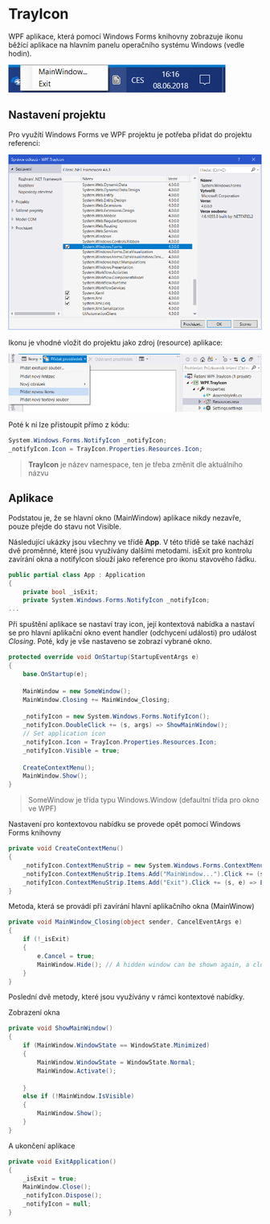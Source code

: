 ﻿# TrayIcon
WPF aplikace, která pomocí Windows Forms knihovny zobrazuje ikonu běžící aplikace na hlavním panelu operačního systému Windows (vedle hodin).

![Result](Resources/Result.png)

## Nastavení projektu
Pro využítí Windows Forms ve WPF projektu je potřeba přidat do projektu referenci:

![Win Forms Reference](Resources/WinFormsReference.png)

Ikonu je vhodné vložit do projektu jako zdroj (resource) aplikace:

![Icon](Resources/Icon.png)

Poté k ní lze přistoupit přímo z kódu:
```csharp
System.Windows.Forms.NotifyIcon _notifyIcon;
_notifyIcon.Icon = TrayIcon.Properties.Resources.Icon;
```
> **TrayIcon** je název namespace, ten je třeba změnit dle aktuálního názvu

## Aplikace 
Podstatou je, že se hlavní okno (MainWindow) aplikace nikdy nezavře, pouze přejde do stavu not Visible.

Následující ukázky jsou všechny ve třídě **App**. V této třídě se také nachází dvě proměnné, které jsou využívány dalšími metodami.
isExit pro kontrolu zavírání okna a notifyIcon slouží jako reference pro ikonu stavového řádku.
```csharp
public partial class App : Application
{
    private bool _isExit;
    private System.Windows.Forms.NotifyIcon _notifyIcon;
...
```

Při spuštění aplikace se nastaví tray icon, její kontextová nabídka a nastaví se pro hlavní aplikační okno event handler (odchycení události) pro událost _Closing_. Poté, kdy je vše nastaveno se zobrazí vybrané okno.

```csharp
protected override void OnStartup(StartupEventArgs e)
{
    base.OnStartup(e);
            
    MainWindow = new SomeWindow();
    MainWindow.Closing += MainWindow_Closing;

    _notifyIcon = new System.Windows.Forms.NotifyIcon();
    _notifyIcon.DoubleClick += (s, args) => ShowMainWindow();
    // Set application icon
    _notifyIcon.Icon = TrayIcon.Properties.Resources.Icon;
    _notifyIcon.Visible = true;

    CreateContextMenu();
    MainWindow.Show();
}
```
> SomeWindow je třída typu Windows.Window (defaultní třída pro okno ve WPF)

Nastavení pro kontextovou nabídku se provede opět pomocí Windows Forms knihovny
```csharp
private void CreateContextMenu()
{
    _notifyIcon.ContextMenuStrip = new System.Windows.Forms.ContextMenuStrip();
    _notifyIcon.ContextMenuStrip.Items.Add("MainWindow...").Click += (s, e) => ShowMainWindow();
    _notifyIcon.ContextMenuStrip.Items.Add("Exit").Click += (s, e) => ExitApplication();
}
```
Metoda, která se provádí při zavírání hlavní aplikačního okna (MainWinow)
```csharp
private void MainWindow_Closing(object sender, CancelEventArgs e)
{
    if (!_isExit)
    {
        e.Cancel = true;
        MainWindow.Hide(); // A hidden window can be shown again, a closed one not
    }
}
```
Poslední dvě metody, které jsou využívány v rámci kontextové nabídky.

Zobrazení okna
```csharp
private void ShowMainWindow()
{
    if (MainWindow.WindowState == WindowState.Minimized)
    {
        MainWindow.WindowState = WindowState.Normal;
        MainWindow.Activate();
                
    }
    else if (!MainWindow.IsVisible)
    {
        MainWindow.Show();
    }
}
```
A ukončení aplikace
```csharp
private void ExitApplication()
{
    _isExit = true;
    MainWindow.Close();
    _notifyIcon.Dispose();
    _notifyIcon = null;
}
```